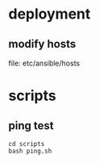 # deployment  

## modify hosts  

file: etc/ansible/hosts

# scripts

## ping test   

```
cd scripts
bash ping.sh
```

